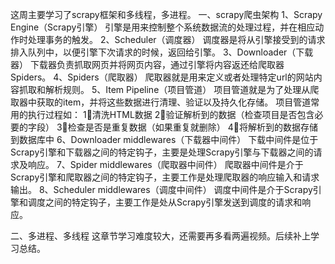 
这周主要学习了scrapy框架和多线程，多进程。
一、scrapy爬虫架构
1、Scrapy Engine（Scrapy引擎）
引擎是用来控制整个系统数据流的处理过程，并在相应动作时处理事务的触发。
2、Scheduler（调度器）
调度器是将从引擎接受到的请求排入队列中，以便引擎下次请求的时候，返回给引擎。
3、Downloader（下载器）
下载器负责抓取网页并将网页内容，通过引擎将内容返还给爬取器 Spiders。
4、Spiders（爬取器）
爬取器就是用来定义或者处理特定url的网站内容抓取和解析规则。
5、Item Pipeline（项目管道）
项目管道就是为了处理从爬取器中获取的item，并将这些数据进行清理、验证以及持久化存储。
项目管道常用的执行过程如：
1⃣️清洗HTML数据
2⃣️验证解析到的数据（检查项目是否包含必要的字段）
3⃣️检查是否是重复数据（如果重复就删除）
4⃣️将解析到的数据存储到数据库中
6、Downloader middlewares（下载器中间件）
下载中间件是位于Scrapy引擎和下载器之间的特定钩子，主要是处理Scrapy引擎与下载器之间的请求及响应。
7、Spider middlewares（爬取器中间件）
爬取器中间件是介于Scrapy引擎和爬取器之间的特定钩子，主要工作是处理爬取器的响应输入和请求输出。
8、Scheduler middlewares（调度中间件）
调度中间件是介于Scrapy引擎和调度之间的特定钩子，主要工作是处从Scrapy引擎发送到调度的请求和响应。

二、多进程、多线程
这章节学习难度较大，还需要再多看两遍视频。后续补上学习总结。